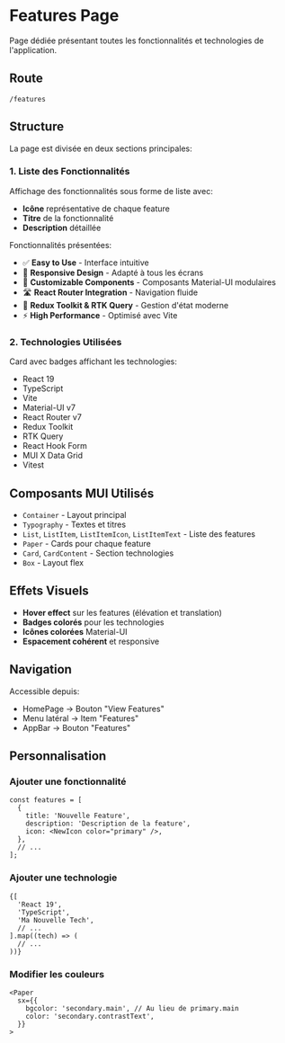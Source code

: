 # Features Page

Page dédiée présentant toutes les fonctionnalités et technologies de l'application.

## Route

`/features`

## Structure

La page est divisée en deux sections principales:

### 1. Liste des Fonctionnalités

Affichage des fonctionnalités sous forme de liste avec:
- **Icône** représentative de chaque feature
- **Titre** de la fonctionnalité
- **Description** détaillée

Fonctionnalités présentées:
- ✅ **Easy to Use** - Interface intuitive
- 📱 **Responsive Design** - Adapté à tous les écrans
- 🎨 **Customizable Components** - Composants Material-UI modulaires
- 🛣️ **React Router Integration** - Navigation fluide
- 💾 **Redux Toolkit & RTK Query** - Gestion d'état moderne
- ⚡ **High Performance** - Optimisé avec Vite

### 2. Technologies Utilisées

Card avec badges affichant les technologies:
- React 19
- TypeScript
- Vite
- Material-UI v7
- React Router v7
- Redux Toolkit
- RTK Query
- React Hook Form
- MUI X Data Grid
- Vitest

## Composants MUI Utilisés

- `Container` - Layout principal
- `Typography` - Textes et titres
- `List`, `ListItem`, `ListItemIcon`, `ListItemText` - Liste des features
- `Paper` - Cards pour chaque feature
- `Card`, `CardContent` - Section technologies
- `Box` - Layout flex

## Effets Visuels

- **Hover effect** sur les features (élévation et translation)
- **Badges colorés** pour les technologies
- **Icônes colorées** Material-UI
- **Espacement cohérent** et responsive

## Navigation

Accessible depuis:
- HomePage → Bouton "View Features"
- Menu latéral → Item "Features"
- AppBar → Bouton "Features"

## Personnalisation

### Ajouter une fonctionnalité

```tsx
const features = [
  {
    title: 'Nouvelle Feature',
    description: 'Description de la feature',
    icon: <NewIcon color="primary" />,
  },
  // ...
];
```

### Ajouter une technologie

```tsx
{[
  'React 19',
  'TypeScript',
  'Ma Nouvelle Tech',
  // ...
].map((tech) => (
  // ...
))}
```

### Modifier les couleurs

```tsx
<Paper
  sx={{
    bgcolor: 'secondary.main', // Au lieu de primary.main
    color: 'secondary.contrastText',
  }}
>
```
